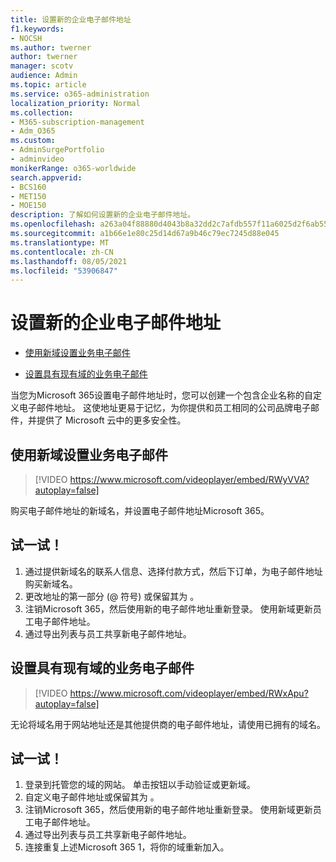 ```yaml
---
title: 设置新的企业电子邮件地址
f1.keywords:
- NOCSH
ms.author: twerner
author: twerner
manager: scotv
audience: Admin
ms.topic: article
ms.service: o365-administration
localization_priority: Normal
ms.collection:
- M365-subscription-management
- Adm_O365
ms.custom:
- AdminSurgePortfolio
- adminvideo
monikerRange: o365-worldwide
search.appverid:
- BCS160
- MET150
- MOE150
description: 了解如何设置新的企业电子邮件地址。
ms.openlocfilehash: a263a04f88880d4043b8a32dd2c7afdb557f11a6025d2f6ab5523f430124e2ac
ms.sourcegitcommit: a1b66e1e80c25d14d67a9b46c79ec7245d88e045
ms.translationtype: MT
ms.contentlocale: zh-CN
ms.lasthandoff: 08/05/2021
ms.locfileid: "53906847"
---
```

# <a name="set-up-a-new-business-email-address"></a>设置新的企业电子邮件地址

- [使用新域设置业务电子邮件](#set-up-business-email-with-a-new-domain)

- [设置具有现有域的业务电子邮件](#set-up-business-email-with-an-existing-domain)

当您为Microsoft 365设置电子邮件地址时，您可以创建一个包含企业名称的自定义电子邮件地址。 这使地址更易于记忆，为你提供和员工相同的公司品牌电子邮件，并提供了 Microsoft 云中的更多安全性。 

## <a name="set-up-business-email-with-a-new-domain"></a>使用新域设置业务电子邮件

> [!VIDEO https://www.microsoft.com/videoplayer/embed/RWyVVA?autoplay=false]

购买电子邮件地址的新域名，并设置电子邮件地址Microsoft 365。 

## <a name="try-it"></a>试一试！
 
1. 通过提供新域名的联系人信息、选择付款方式，然后下订单，为电子邮件地址购买新域名。
1. 更改地址的第一部分 (@ 符号) 或保留其为 。 
1. 注销Microsoft 365，然后使用新的电子邮件地址重新登录。 使用新域更新员工电子邮件地址。 
1. 通过导出列表与员工共享新电子邮件地址。 

## <a name="set-up-business-email-with-an-existing-domain"></a>设置具有现有域的业务电子邮件

> [!VIDEO https://www.microsoft.com/videoplayer/embed/RWxApu?autoplay=false]

无论将域名用于网站地址还是其他提供商的电子邮件地址，请使用已拥有的域名。 

## <a name="give-it-a-try"></a>试一试！
 
1. 登录到托管您的域的网站。 单击按钮以手动验证或更新域。 
1. 自定义电子邮件地址或保留其为 。 
1. 注销Microsoft 365，然后使用新的电子邮件地址重新登录。 使用新域更新员工电子邮件地址。 
1. 通过导出列表与员工共享新电子邮件地址。
1. 连接重复上述Microsoft 365 1，将你的域重新加入。 
